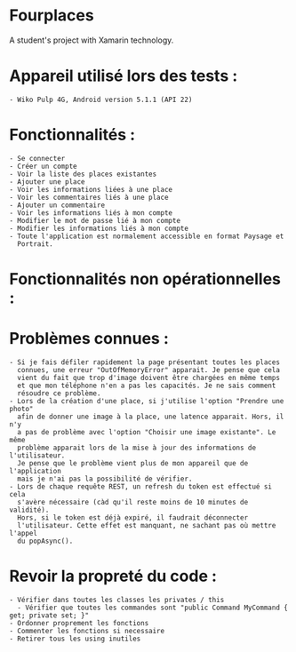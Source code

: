 ﻿# Fourplaces
A student's project with Xamarin technology.

# Appareil utilisé lors des tests :
    - Wiko Pulp 4G, Android version 5.1.1 (API 22)

# Fonctionnalités :
    - Se connecter
    - Créer un compte
    - Voir la liste des places existantes
    - Ajouter une place
    - Voir les informations liées à une place
    - Voir les commentaires liés à une place
    - Ajouter un commentaire
    - Voir les informations liés à mon compte
    - Modifier le mot de passe lié à mon compte
    - Modifier les informations liés à mon compte
    - Toute l'application est normalement accessible en format Paysage et
      Portrait.

# Fonctionnalités non opérationnelles :

# Problèmes connues :
    - Si je fais défiler rapidement la page présentant toutes les places
      connues, une erreur "OutOfMemoryError" apparait. Je pense que cela
      vient du fait que trop d'image doivent être chargées en même temps
      et que mon téléphone n'en a pas les capacités. Je ne sais comment
      résoudre ce problème.
    - Lors de la création d'une place, si j'utilise l'option "Prendre une photo"
      afin de donner une image à la place, une latence apparait. Hors, il n'y
      a pas de problème avec l'option "Choisir une image existante". Le même
      problème apparait lors de la mise à jour des informations de l'utilisateur.
      Je pense que le problème vient plus de mon appareil que de l'application
      mais je n'ai pas la possibilité de vérifier.
    - Lors de chaque requête REST, un refresh du token est effectué si cela
      s'avère nécessaire (càd qu'il reste moins de 10 minutes de validité).
      Hors, si le token est déjà expiré, il faudrait déconnecter
      l'utilisateur. Cette effet est manquant, ne sachant pas où mettre l'appel
      du popAsync().

# Revoir la propreté du code :
    - Vérifier dans toutes les classes les privates / this
	  - Vérifier que toutes les commandes sont "public Command MyCommand { get; private set; }"
    - Ordonner proprement les fonctions
    - Commenter les fonctions si necessaire
    - Retirer tous les using inutiles
